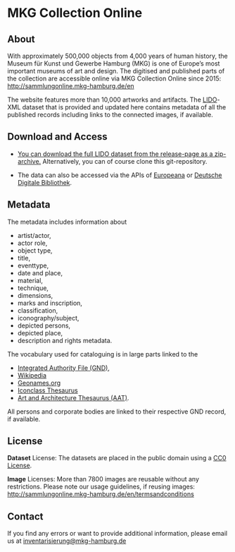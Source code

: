 # MKG Collection Online

## About

With approximately 500,000 objects from 4,000 years of human history, the Museum für Kunst und Gewerbe Hamburg (MKG) is one of Europe’s most important museums of art and design. 
The digitised and published parts of the collection are accessible online via MKG Collection Online since 2015: http://sammlungonline.mkg-hamburg.de/en 

The website features more than 10,000 artworks and artifacts. The [LIDO](http://network.icom.museum/cidoc/working-groups/lido/what-is-lido/L/12/)-XML dataset that is provided and updated here contains metadata of all the published records including links to the connected images, if available. 

## Download and Access

- [You can download the full LIDO dataset from the release-page as a zip-archive.](https://github.com/MKGHamburg/MKGCollectionOnlineLIDO_XML/releases) Alternatively, you can of course clone this git-repository.

- The data can also be accessed via the APIs of [Europeana](https://pro.europeana.eu/resources/apis) or [Deutsche Digitale Bibliothek](https://api.deutsche-digitale-bibliothek.de).


## Metadata

The metadata includes information about 

- artist/actor, 
- actor role, 
- object type, 
- title, 
- eventtype, 
- date and place, 
- material, 
- technique, 
- dimensions, 
- marks and inscription, 
- classification, 
- iconography/subject, 
- depicted persons, 
- depicted place, 
- description and rights metadata.

The vocabulary used for cataloguing is in large parts linked to the 
- [Integrated Authority File (GND)](http://www.dnb.de/EN/Standardisierung/GND/gnd.html), 
- [Wikipedia](https://www.wikipedia.org/)
- [Geonames.org](http://www.geonames.org/)
- [Iconclass Thesaurus](http://www.iconclass.org/help/lod) 
- [Art and Architecture Thesaurus (AAT)](http://www.getty.edu/research/tools/vocabularies/aat/). 

All persons and corporate bodies are linked to their respective GND record, if available.

## License

**Dataset** License: The datasets are placed in the public domain using a [CC0 License](./LICENSE.md). 

**Image** Licenses: More than 7800 images are reusable without any restrictions. Please note our usage guidelines, if reusing images: http://sammlungonline.mkg-hamburg.de/en/termsandconditions

## Contact

If you find any errors or want to provide additional information, please email us at inventarisierung@mkg-hamburg.de 


